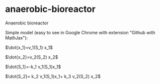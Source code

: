# anaerobic-bioreactor
Anaerobic bioreactor

Simple model (easy to see in Google Chrome with extension "Github with MathJax"):

$\dot{x_1}=v_1(S_1) x_1$

$\dot{x_2}=v_2(S_2) x_2$

$\dot{S_1}=-k_1 v_1(S_1)x_1$

$\dot{S_2}= k_2 v_1(S_1)x_1+ k_3 v_2(S_2) x_2$
 
 
